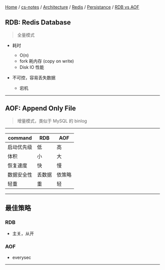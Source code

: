[Home](https://mengxianbin.github.io) /
[cs-notes](https://mengxianbin.github.io/cs-notes/site) /
[Architecture](https://mengxianbin.github.io/cs-notes/site/Architecture) /
[Redis](https://mengxianbin.github.io/cs-notes/site/Architecture/Redis) /
[Persistance](https://mengxianbin.github.io/cs-notes/site/Architecture/Redis/Persistance) /
[RDB vs AOF](https://mengxianbin.github.io/cs-notes/site/Architecture/Redis/Persistance/RDB%20vs%20AOF)

## RDB: Redis Database

> 全量模式

* 耗时
    * O(n)
    * fork 耗内存 (copy on write)
    * Disk IO 性能

* 不可控，容易丢失数据
    * 宕机

---

## AOF: Append Only File

> 增量模式，类似于 MySQL 的 binlog

---

| command    | RDB    | AOF    |
|------------|--------|--------|
| 启动优先级 | 低     | 高     |
| 体积       | 小     | 大     |
| 恢复速度   | 快     | 慢     |
| 数据安全性 | 丢数据 | 依策略 |
| 轻重       | 重     | 轻     |

---

## 最佳策略

### RDB

* 主关，从开

### AOF

* everysec

---
